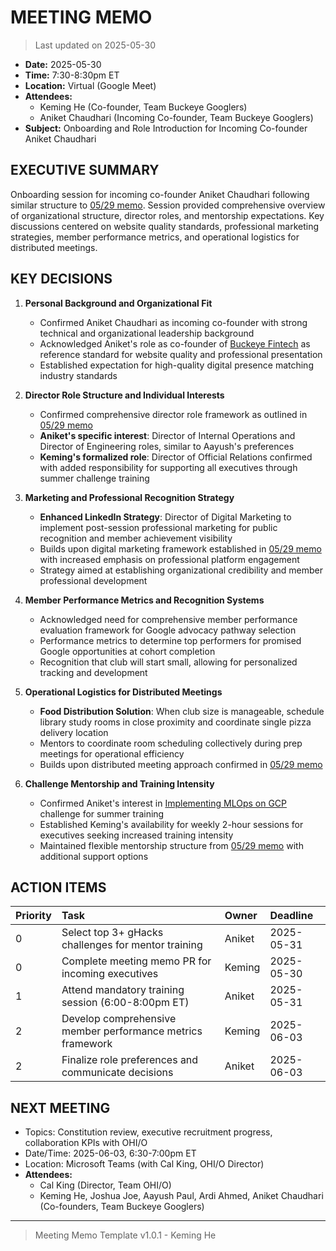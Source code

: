 # MEETING MEMO

> Last updated on 2025-05-30

- **Date:** 2025-05-30
- **Time:** 7:30-8:30pm ET
- **Location:** Virtual (Google Meet)
- **Attendees:**
  - Keming He (Co-founder, Team Buckeye Googlers)
  - Aniket Chaudhari (Incoming Co-founder, Team Buckeye Googlers)
- **Subject:** Onboarding and Role Introduction for Incoming Co-founder Aniket Chaudhari

## EXECUTIVE SUMMARY

Onboarding session for incoming co-founder Aniket Chaudhari following similar structure to [05/29 memo](./2025-05-29-meeting-memo.md). Session provided comprehensive overview of organizational structure, director roles, and mentorship expectations. Key discussions centered on website quality standards, professional marketing strategies, member performance metrics, and operational logistics for distributed meetings.

## KEY DECISIONS

1. **Personal Background and Organizational Fit**
   - Confirmed Aniket Chaudhari as incoming co-founder with strong technical and organizational leadership background
   - Acknowledged Aniket's role as co-founder of [Buckeye Fintech](https://www.buckeyefintech.org/) as reference standard for website quality and professional presentation
   - Established expectation for high-quality digital presence matching industry standards

2. **Director Role Structure and Individual Interests**
   - Confirmed comprehensive director role framework as outlined in [05/29 memo](./2025-05-29-meeting-memo.md)
   - **Aniket's specific interest**: Director of Internal Operations and Director of Engineering roles, similar to Aayush's preferences
   - **Keming's formalized role**: Director of Official Relations confirmed with added responsibility for supporting all executives through summer challenge training

3. **Marketing and Professional Recognition Strategy**
   - **Enhanced LinkedIn Strategy**: Director of Digital Marketing to implement post-session professional marketing for public recognition and member achievement visibility
   - Builds upon digital marketing framework established in [05/29 memo](./2025-05-29-meeting-memo.md) with increased emphasis on professional platform engagement
   - Strategy aimed at establishing organizational credibility and member professional development

4. **Member Performance Metrics and Recognition Systems**
   - Acknowledged need for comprehensive member performance evaluation framework for Google advocacy pathway selection
   - Performance metrics to determine top performers for promised Google opportunities at cohort completion
   - Recognition that club will start small, allowing for personalized tracking and development

5. **Operational Logistics for Distributed Meetings**
   - **Food Distribution Solution**: When club size is manageable, schedule library study rooms in close proximity and coordinate single pizza delivery location
   - Mentors to coordinate room scheduling collectively during prep meetings for operational efficiency
   - Builds upon distributed meeting approach confirmed in [05/29 memo](./2025-05-29-meeting-memo.md)

6. **Challenge Mentorship and Training Intensity**
   - Confirmed Aniket's interest in [Implementing MLOps on GCP](https://ghacks.dev/hacks/mlops-on-gcp/) challenge for summer training
   - Established Keming's availability for weekly 2-hour sessions for executives seeking increased training intensity
   - Maintained flexible mentorship structure from [05/29 memo](./2025-05-29-meeting-memo.md) with additional support options

## ACTION ITEMS

| Priority | Task | Owner | Deadline |
| :--- | :--- | :--- | :--- |
| 0 | Select top 3+ gHacks challenges for mentor training | Aniket | 2025-05-31 |
| 0 | Complete meeting memo PR for incoming executives | Keming | 2025-05-30 |
| 1 | Attend mandatory training session (6:00-8:00pm ET) | Aniket | 2025-05-31 |
| 2 | Develop comprehensive member performance metrics framework | Keming | 2025-06-03 |
| 2 | Finalize role preferences and communicate decisions | Aniket | 2025-06-03 |

## NEXT MEETING

- Topics: Constitution review, executive recruitment progress, collaboration KPIs with OHI/O
- Date/Time: 2025-06-03, 6:30-7:00pm ET
- Location: Microsoft Teams (with Cal King, OHI/O Director)
- **Attendees:**
  - Cal King (Director, Team OHI/O)
  - Keming He, Joshua Joe, Aayush Paul, Ardi Ahmed, Aniket Chaudhari (Co-founders, Team Buckeye Googlers)

---

> Meeting Memo Template v1.0.1 - Keming He
